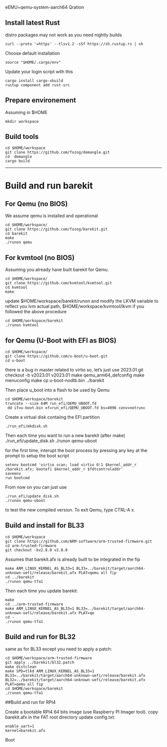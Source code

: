 eEMU=qemu-system-aarch64
Qration

## Install latest Rust
distro packages may not work as you need nightly builds

    curl --proto '=https' --tlsv1.2 -sSf https://sh.rustup.rs | sh
Choose default installation

    source "$HOME/.cargo/env"
	
Update your login script  with this

    cargo install cargo-xbuild
    rustup component add rust-src

## Prepare environement
Assuming in $HOME

    mkdir workspace 
	
## Build tools

    cd $HOME/workspace
    git clone https://github.com/fozog/demangle.git
    cd  demangle
    cargo build

------------
# Build and run barekit

## For Qemu (no BIOS)

We assume qemu is installed and operational

    cd $HOME/workspace/
    git clone https://github.com/fozog/barekit.git 
    cd barekit
    make
    ./runon qemu

## For kvmtool (no BIOS)
Assuming you already have built barekit for Qemu.

    cd $HOME/workspace/
    git clone https://github.com/kvmtool/kvmtool.git 
    cd kvmtool
    make
	

update $HOME/workspace/barekit/runon and modify the LKVM variable to reflect you lvm actual path, $HOME/workspace/kvmtool/lkvm if you followed the above procedure

    cd $HOME/workspace/barekit
    ./runon kvmtool

## for Qemu (U-Boot with EFI as BIOS)

	cd $HOME/workspace/
	git clone https://github.com/u-boot/u-boot.git 
	cd u-boot
there is a bug in master related to virtio so, let’s just use 2023.01
	git checkout -b v2023.01 v2023.01
	make qemu_arm64_defconfig
	make menuconfig
	make
	cp u-boot-nodtb.bin ../barekit

Then place u_boot into a flash to be used by Qemu

	cd $HOME/workspace/barekit
	truncate --size 64M run_efi/QEMU_UBOOT.fd
	 dd if=u-boot.bin of=run_efi/QEMU_UBOOT.fd bs=4096 conv=notrunc

Create a virtual disk contaiing the EFI partition

	./run_efi/mkdisk.sh 

Then each time you want to run a new barekit (after make)
	./run_efi/update_disk.sh
	./runon qemu-uboot

for the first time, interupt the boot process by pressing any key at the prompt to setup the boot script

	setenv bootcmd 'virtio scan; load virtio 0:1 $kernel_addr_r /barekit.afx; bootefi $kernel_addr_r $fdtcontroladdr'
	saveenv
	run bootcmd

From now on you can just use

	./run_efi/update_disk.sh
	./runon qemu-uboot

to test the new compiled version. To exit Qemu, type CTRL-A x.

## Build and install for BL33

    cd $HOME/workspace
    git clone https://github.com/ARM-software/arm-trusted-firmware.git
    cd arm-trusted-firmware
    git checkout -bv2.8.0 v2.8.0

Assumes that barekit.afx is already built to be integrated in the fip

    make ARM_LINUX_KERNEL_AS_BL33=1 BL33=../barekit/target/aarch64-unknown-uefi/release/barekit.afx PLAT=qemu all fip
    cd ../barekit
    ./runon qemu-tfa1

Then each time you update barekit:

    make
    cd ../arm-trusted-firmware
    make ARM_LINUX_KERNEL_AS_BL33=1 BL33=../barekit/target/aarch64-unknown-uefi/release/barekit.afx PLAT=qe
    cd -
    ./runon qemu-tfa1


## Build and run for BL32

same as for BL33 except you need to apply a patch:

    cd $HOME/workspace/arm-trusted-firmware
    git apply ../barekit/bl32.patch
    make distclean
    make SPD=tlkd ARM_LINUX_KERNEL_AS_BL33=1 BL33=../barekit/target/aarch64-unknown-uefi/release/barekit.afx BL32=../barekit/target/aarch64-unknown-uefi/release/barekit.afx PLAT=qemu all fip
    cd $HOME/workspace/barekit
    ./runon qemu-tfa1

##Build and run for RPI4

Create a bootable RPI4 64 bits image (use Raspberry PI Imager tool).
copy barekit.afx in the FAT root directory
update config.txt:

    enable_uart=1
    kernel=barekit.afx

Boot

